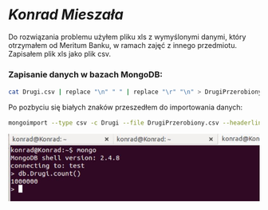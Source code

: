 # *Konrad Mieszała*

Do rozwiązania problemu użyłem pliku xls z wymyślonymi danymi, który otrzymałem od Meritum Banku, w ramach zajęć z innego przedmiotu. Zapisałem plik xls jako plik csv. 

### Zapisanie danych w bazach MongoDB:
```sh
cat Drugi.csv | replace "\n" " " | replace "\r" "\n" > DrugiPrzerobiony.csv
```
Po pozbyciu się białych znaków przeszedłem do importowania danych:
```sh
mongoimport --type csv -c Drugi --file DrugiPrzerobiony.csv --headerline
```
![](../images/kmieszala/drugie1.JPG)







